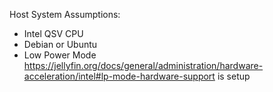 Host System Assumptions:
- Intel QSV CPU
- Debian or Ubuntu
- Low Power Mode https://jellyfin.org/docs/general/administration/hardware-acceleration/intel#lp-mode-hardware-support is setup
